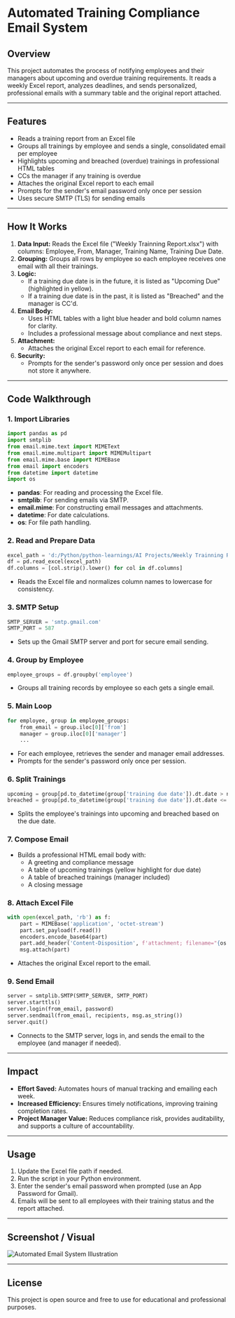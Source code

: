 # Automated Training Compliance Email System

## Overview
This project automates the process of notifying employees and their managers about upcoming and overdue training requirements. It reads a weekly Excel report, analyzes deadlines, and sends personalized, professional emails with a summary table and the original report attached.

---

## Features
- Reads a training report from an Excel file
- Groups all trainings by employee and sends a single, consolidated email per employee
- Highlights upcoming and breached (overdue) trainings in professional HTML tables
- CCs the manager if any training is overdue
- Attaches the original Excel report to each email
- Prompts for the sender's email password only once per session
- Uses secure SMTP (TLS) for sending emails

---

## How It Works
1. **Data Input:** Reads the Excel file ("Weekly Trainning Report.xlsx") with columns: Employee, From, Manager, Training Name, Training Due Date.
2. **Grouping:** Groups all rows by employee so each employee receives one email with all their trainings.
3. **Logic:**
   - If a training due date is in the future, it is listed as "Upcoming Due" (highlighted in yellow).
   - If a training due date is in the past, it is listed as "Breached" and the manager is CC'd.
4. **Email Body:**
   - Uses HTML tables with a light blue header and bold column names for clarity.
   - Includes a professional message about compliance and next steps.
5. **Attachment:**
   - Attaches the original Excel report to each email for reference.
6. **Security:**
   - Prompts for the sender's password only once per session and does not store it anywhere.

---

## Code Walkthrough

### 1. Import Libraries
```python
import pandas as pd
import smtplib
from email.mime.text import MIMEText
from email.mime.multipart import MIMEMultipart
from email.mime.base import MIMEBase
from email import encoders
from datetime import datetime
import os
```
- **pandas**: For reading and processing the Excel file.
- **smtplib**: For sending emails via SMTP.
- **email.mime**: For constructing email messages and attachments.
- **datetime**: For date calculations.
- **os**: For file path handling.

### 2. Read and Prepare Data
```python
excel_path = 'd:/Python/python-learnings/AI Projects/Weekly Trainning Report.xlsx'
df = pd.read_excel(excel_path)
df.columns = [col.strip().lower() for col in df.columns]
```
- Reads the Excel file and normalizes column names to lowercase for consistency.

### 3. SMTP Setup
```python
SMTP_SERVER = 'smtp.gmail.com'
SMTP_PORT = 587
```
- Sets up the Gmail SMTP server and port for secure email sending.

### 4. Group by Employee
```python
employee_groups = df.groupby('employee')
```
- Groups all training records by employee so each gets a single email.

### 5. Main Loop
```python
for employee, group in employee_groups:
    from_email = group.iloc[0]['from']
    manager = group.iloc[0]['manager']
    ...
```
- For each employee, retrieves the sender and manager email addresses.
- Prompts for the sender's password only once per session.

### 6. Split Trainings
```python
upcoming = group[pd.to_datetime(group['training due date']).dt.date > now]
breached = group[pd.to_datetime(group['training due date']).dt.date <= now]
```
- Splits the employee's trainings into upcoming and breached based on the due date.

### 7. Compose Email
- Builds a professional HTML email body with:
  - A greeting and compliance message
  - A table of upcoming trainings (yellow highlight for due date)
  - A table of breached trainings (manager included)
  - A closing message

### 8. Attach Excel File
```python
with open(excel_path, 'rb') as f:
    part = MIMEBase('application', 'octet-stream')
    part.set_payload(f.read())
    encoders.encode_base64(part)
    part.add_header('Content-Disposition', f'attachment; filename="{os.path.basename(excel_path)}"')
    msg.attach(part)
```
- Attaches the original Excel report to the email.

### 9. Send Email
```python
server = smtplib.SMTP(SMTP_SERVER, SMTP_PORT)
server.starttls()
server.login(from_email, password)
server.sendmail(from_email, recipients, msg.as_string())
server.quit()
```
- Connects to the SMTP server, logs in, and sends the email to the employee (and manager if needed).

---

## Impact
- **Effort Saved:** Automates hours of manual tracking and emailing each week.
- **Increased Efficiency:** Ensures timely notifications, improving training completion rates.
- **Project Manager Value:** Reduces compliance risk, provides auditability, and supports a culture of accountability.

---

## Usage
1. Update the Excel file path if needed.
2. Run the script in your Python environment.
3. Enter the sender's email password when prompted (use an App Password for Gmail).
4. Emails will be sent to all employees with their training status and the report attached.

---

## Screenshot / Visual
![Automated Email System Illustration](https://images.unsplash.com/photo-1519389950473-47ba0277781c?auto=format&fit=crop&w=800&q=80)

---

## License
This project is open source and free to use for educational and professional purposes.
